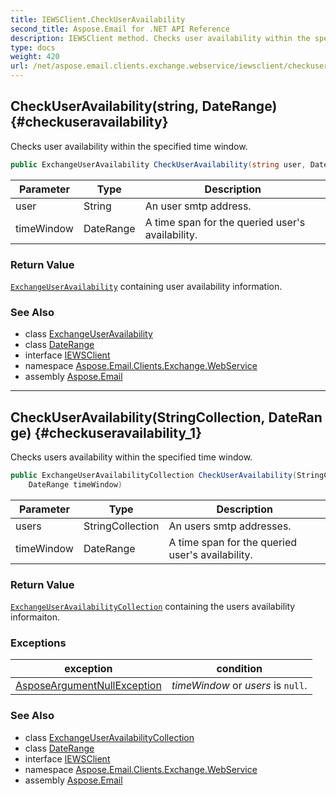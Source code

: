 ```yaml
---
title: IEWSClient.CheckUserAvailability
second_title: Aspose.Email for .NET API Reference
description: IEWSClient method. Checks user availability within the specified time window
type: docs
weight: 420
url: /net/aspose.email.clients.exchange.webservice/iewsclient/checkuseravailability/
---
```

## CheckUserAvailability(string, DateRange) {#checkuseravailability}

Checks user availability within the specified time window.

```csharp
public ExchangeUserAvailability CheckUserAvailability(string user, DateRange timeWindow)
```

| Parameter | Type | Description |
| --- | --- | --- |
| user | String | An user smtp address. |
| timeWindow | DateRange | A time span for the queried user's availability. |

### Return Value

[`ExchangeUserAvailability`](../../exchangeuseravailability/) containing user availability information.

### See Also

* class [ExchangeUserAvailability](../../exchangeuseravailability/)
* class [DateRange](../../daterange/)
* interface [IEWSClient](../)
* namespace [Aspose.Email.Clients.Exchange.WebService](../../iewsclient/)
* assembly [Aspose.Email](../../../)

---

## CheckUserAvailability(StringCollection, DateRange) {#checkuseravailability_1}

Checks users availability within the specified time window.

```csharp
public ExchangeUserAvailabilityCollection CheckUserAvailability(StringCollection users, 
    DateRange timeWindow)
```

| Parameter | Type | Description |
| --- | --- | --- |
| users | StringCollection | An users smtp addresses. |
| timeWindow | DateRange | A time span for the queried user's availability. |

### Return Value

[`ExchangeUserAvailabilityCollection`](../../exchangeuseravailabilitycollection/) containing the users availability informaiton.

### Exceptions

| exception | condition |
| --- | --- |
| [AsposeArgumentNullException](../../../aspose.email/asposeargumentnullexception/) | *timeWindow* or *users* is `null`. |

### See Also

* class [ExchangeUserAvailabilityCollection](../../exchangeuseravailabilitycollection/)
* class [DateRange](../../daterange/)
* interface [IEWSClient](../)
* namespace [Aspose.Email.Clients.Exchange.WebService](../../iewsclient/)
* assembly [Aspose.Email](../../../)


